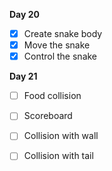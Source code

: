 **Day 20**

- [x] Create snake body
- [x] Move the snake
- [x] Control the snake

**Day 21**

- [ ] Food collision
- [ ] Scoreboard
- [ ] Collision with wall
- [ ] Collision with tail

